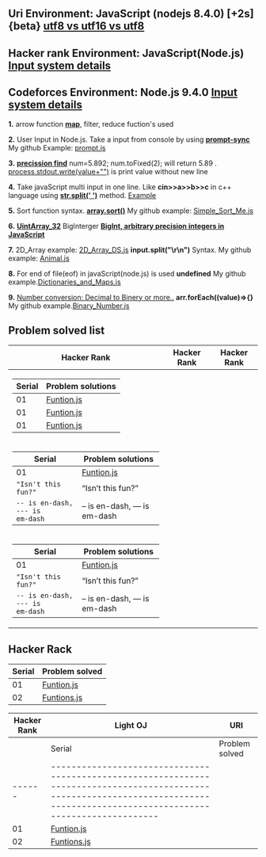 ## **Uri Environment: JavaScript (nodejs 8.4.0) [+2s] {beta} [utf8 vs utf16 vs utf8](https://javarevisited.blogspot.com/2015/02/difference-between-utf-8-utf-16-and-utf.html)**

## **Hacker rank Environment: JavaScript(Node.js)** **[Input system details](https://stackoverflow.com/questions/43528075/how-to-use-javascript-in-hackerrank-and-hackerearth)**

## **Codeforces Environment: Node.js 9.4.0** **[Input system details](https://codeforces.com/blog/entry/69610)**

**1.** arrow function **[map](https://codeburst.io/learn-understand-javascripts-map-function-ffc059264783)**, filter, reduce fuction's used

**2.** User Input in Node.js. Take a input from console by using **[prompt-sync](https://www.codecademy.com/articles/getting-user-input-in-node-js)** My github Example: [prompt.js](<https://github.com/bepul0/On-line-judge-problem-solved/blob/master/Hacker%20Rank%20JavaScript%20(node.js)/10%20Days%20of%20JavaScript/prompt.js>)

**3.** **[precission find](https://www.techonthenet.com/js/number_tofixed.php)**
num=5.892; num.toFixed(2); will return 5.89 . [process.stdout.write(value+"")](<https://github.com/bepul0/On-line-judge-problem-solved/blob/master/Hacker%20Rank%20JavaScript%20(node.js)/30%20Days%20of%20code%20(javaScript)/Day_7_Arrays_Me.js>) is print value without new line

**4.** Take javaScript multi input in one line. Like **cin>>a>>b>>c** in c++ language using **[str.split(' ')](https://developer.mozilla.org/en-US/docs/Web/JavaScript/Reference/Global_Objects/String/split)** method. [Example](<https://github.com/bepul0/On-line-judge-problem-solved/tree/master/URI%20JavaScript%20(nodejs%208.4.0)%20%5B%2B2s%5D%20%7Bbeta%7D/BEGENNER/1010>)

**5.** Sort function syntax. **[array.sort()](https://www.tutorialrepublic.com/faq/how-to-sort-an-array-of-integers-correctly-in-javascript.php)** My github example: [Simple_Sort_Me.js](<https://github.com/bepul0/On-line-judge-problem-solved/tree/master/URI%20JavaScript%20(nodejs%208.4.0)%20%5B%2B2s%5D%20%7Bbeta%7D/BEGENNER/1042>)

**6.** **[UintArray_32](https://developer.mozilla.org/en-US/docs/Web/JavaScript/Reference/Global_Objects/Uint32Array#Browser_compatibility)** BigInterger **[BigInt, arbitrary precision integers in JavaScript](https://golb.hplar.ch/2018/09/javascript-bigint.html)**

**7.** 2D_Array example: [2D_Array_DS.js](<https://github.com/Bepul-Hossain/On-line-judge-problem-solved/blob/master/Hacker%20Rank%20JavaScript%20(node.js)/The%20HackerRank%20Interview%20Preparation%20Kit/Arrays/_2D_Array_DS.js>) **input.split("\r\n")** Syntax. My github example: [Animal.js](<https://github.com/bepul0/On-line-judge-problem-solved/blob/master/URI%20JavaScript%20(nodejs%208.4.0)%20%5B%2B2s%5D%20%7Bbeta%7D/BEGENNER/1049/Animal.js>)

**8.** For end of file(eof) in javaScript(node.js) is used **undefined** My github example.[Dictionaries_and_Maps.js](<https://github.com/bepul0/On-line-judge-problem-solved/blob/master/Hacker%20Rank%20JavaScript%20(node.js)/30%20Days%20of%20code%20(javaScript)/Day_8_Dictionaries_and_Maps.js>)

**9.** [Number conversion: Decimal to Binery or more..](https://stackoverflow.com/questions/9939760/how-do-i-convert-an-integer-to-binary-in-javascript) **arr.forEach((value)=>{}** My github example.[Binary_Number.js](<https://github.com/bepul0/On-line-judge-problem-solved/blob/master/Hacker%20Rank%20JavaScript%20(node.js)/30%20Days%20of%20code%20(javaScript)/Day_10_Binary_Numbers.js>)

## Problem solved list

| Hacker Rank         |              Hacker Rank              |   Hacker Rank        |
| ------------------- | ----------------------------------- | --------------|
|<table>  <thead>  <tr>    <th>Serial</th>  <th>Problem solutions</th>  </tr>  </thead>  <tbody>  <tr>    <td>01</td>  <td>[Funtion.js](<https://github.com/Bepul-Hossain/On-line-judge-problem-solved/blob/master/Hacker%20Rank%20JavaScript%20(node.js)/10%20Days%20of%20JavaScript/Day_1_Functions.js>)</td>  </tr>  <tr>   <td>01</td>  <td>[Funtion.js](<https://github.com/Bepul-Hossain/On-line-judge-problem-solved/blob/master/Hacker%20Rank%20JavaScript%20(node.js)/10%20Days%20of%20JavaScript/Day_1_Functions.js>)</td>  </tr>  <tr>  <td>01</td>  <td>[Funtion.js](<https://github.com/Bepul-Hossain/On-line-judge-problem-solved/blob/master/Hacker%20Rank%20JavaScript%20(node.js)/10%20Days%20of%20JavaScript/Day_1_Functions.js>)</td>  </tr>  </tbody>  </table>      |
<table>  <thead>  <tr>    <th>Serial</th>  <th>Problem solutions</th>  </tr>  </thead>  <tbody>  <tr>    <td>01</td>  <td>[Funtion.js](<https://github.com/Bepul-Hossain/On-line-judge-problem-solved/blob/master/Hacker%20Rank%20JavaScript%20(node.js)/10%20Days%20of%20JavaScript/Day_1_Functions.js>)</td>  </tr>  <tr>   <td><code>"Isn't this fun?"</code></td>  <td>“Isn’t this fun?”</td>  </tr>  <tr>  <td><code>-- is en-dash, --- is em-dash</code></td>  <td>– is en-dash, — is em-dash</td>  </tr>  </tbody>  </table>      | 
<table>  <thead>  <tr>    <th>Serial</th>  <th>Problem solutions</th>  </tr>  </thead>  <tbody>  <tr>    <td>01</td>  <td>[Funtion.js](<https://github.com/Bepul-Hossain/On-line-judge-problem-solved/blob/master/Hacker%20Rank%20JavaScript%20(node.js)/10%20Days%20of%20JavaScript/Day_1_Functions.js>)</td>  </tr>  <tr>   <td><code>"Isn't this fun?"</code></td>  <td>“Isn’t this fun?”</td>  </tr>  <tr>  <td><code>-- is en-dash, --- is em-dash</code></td>  <td>– is en-dash, — is em-dash</td>  </tr>  </tbody>  </table>      |


## Hacker Rack

| Serial | Problem solved                                                                                                                                                                   |
| ------ | -------------------------------------------------------------------------------------------------------------------------------------------------------------------------------- |
| 01     | [Funtion.js](<https://github.com/Bepul-Hossain/On-line-judge-problem-solved/blob/master/Hacker%20Rank%20JavaScript%20(node.js)/10%20Days%20of%20JavaScript/Day_1_Functions.js>)  |
| 02     | [Funtions.js](<https://github.com/Bepul-Hossain/On-line-judge-problem-solved/blob/master/Hacker%20Rank%20JavaScript%20(node.js)/10%20Days%20of%20JavaScript/Day_1_Functions.js>) |


| Hacker Rank         |              Light OJ               |   URI         |
| ------------------- | ----------------------------------- | --------------|
|| Serial | Problem solved                                                                                                                                                                   |
| ------ | -------------------------------------------------------------------------------------------------------------------------------------------------------------------------------- |
| 01     | [Funtion.js](<https://github.com/Bepul-Hossain/On-line-judge-problem-solved/blob/master/Hacker%20Rank%20JavaScript%20(node.js)/10%20Days%20of%20JavaScript/Day_1_Functions.js>)  |
| 02     | [Funtions.js](<https://github.com/Bepul-Hossain/On-line-judge-problem-solved/blob/master/Hacker%20Rank%20JavaScript%20(node.js)/10%20Days%20of%20JavaScript/Day_1_Functions.js>) ||